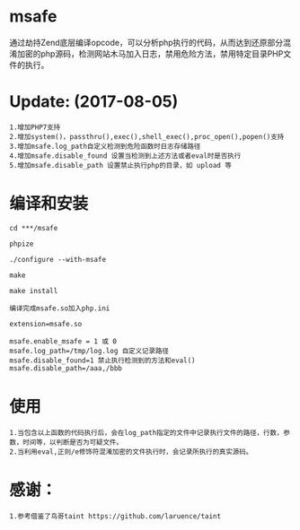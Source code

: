 msafe
=====

通过劫持Zend底层编译opcode，可以分析php执行的代码，从而达到还原部分混淆加密的php源码，检测网站木马加入日志，禁用危险方法，禁用特定目录PHP文件的执行。

Update: (2017-08-05)
===
	1.增加PHP7支持
	2.增加system()，passthru(),exec(),shell_exec(),proc_open(),popen()支持
	3.增加msafe.log_path自定义检测到危险函数时日志存储路径
	4.增加msafe.disable_found 设置当检测到上述方法或者eval时是否执行
	5.增加msafe.disable_path 设置禁止执行php的目录，如 upload 等

编译和安装
===
  	cd ***/msafe
  
  	phpize
  
	./configure --with-msafe
	
	make
	
	make install
	
	编译完成msafe.so加入php.ini
	
	extension=msafe.so
	
	msafe.enable_msafe = 1 或 0
	msafe.log_path=/tmp/log.log 自定义记录路径
	msafe.disable_found=1 禁止执行检测到的方法和eval()
	msafe.disable_path=/aaa,/bbb
使用
===
	1.当包含以上函数的代码执行后，会在log_path指定的文件中记录执行文件的路径，行数，参数，时间等，以判断是否为可疑文件。
	2.当利用eval,正则/e修饰符混淆加密的文件执行时，会记录所执行的真实源码。
感谢：
===
	1.参考借鉴了鸟哥taint https://github.com/laruence/taint

